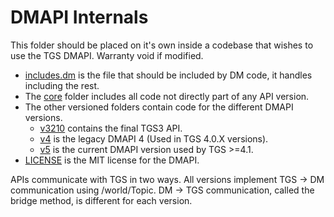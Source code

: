 # DMAPI Internals

This folder should be placed on it's own inside a codebase that wishes to use the TGS DMAPI. Warranty void if modified.

- [includes.dm](./includes.dm) is the file that should be included by DM code, it handles including the rest.
- The [core](./core) folder includes all code not directly part of any API version.
- The other versioned folders contain code for the different DMAPI versions.
    - [v3210](./v3210) contains the final TGS3 API.
    - [v4](./v4) is the legacy DMAPI 4 (Used in TGS 4.0.X versions).
    - [v5](./v5) is the current DMAPI version used by TGS >=4.1.
- [LICENSE](./LICENSE) is the MIT license for the DMAPI.

APIs communicate with TGS in two ways. All versions implement TGS -> DM communication using /world/Topic. DM -> TGS communication, called the bridge method, is different for each version.
